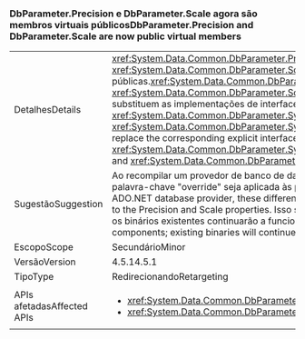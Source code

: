 ### <a name="dbparameterprecision-and-dbparameterscale-are-now-public-virtual-members"></a><span data-ttu-id="b1ac0-101">DbParameter.Precision e DbParameter.Scale agora são membros virtuais públicos</span><span class="sxs-lookup"><span data-stu-id="b1ac0-101">DbParameter.Precision and DbParameter.Scale are now public virtual members</span></span>

|   |   |
|---|---|
|<span data-ttu-id="b1ac0-102">Detalhes</span><span class="sxs-lookup"><span data-stu-id="b1ac0-102">Details</span></span>|<span data-ttu-id="b1ac0-103"><xref:System.Data.Common.DbParameter.Precision> e <xref:System.Data.Common.DbParameter.Scale> são implementados como propriedades virtuais públicas.</span><span class="sxs-lookup"><span data-stu-id="b1ac0-103"><xref:System.Data.Common.DbParameter.Precision> and <xref:System.Data.Common.DbParameter.Scale> are implemented as public virtual properties.</span></span> <span data-ttu-id="b1ac0-104">Elas substituem as implementações de interface explícitas correspondentes, <xref:System.Data.Common.DbParameter.System%23Data%23IDbDataParameter%23Precision> e <xref:System.Data.Common.DbParameter.System%23Data%23IDbDataParameter%23Scale>.</span><span class="sxs-lookup"><span data-stu-id="b1ac0-104">They replace the corresponding explicit interface implementations, <xref:System.Data.Common.DbParameter.System%23Data%23IDbDataParameter%23Precision> and <xref:System.Data.Common.DbParameter.System%23Data%23IDbDataParameter%23Scale>.</span></span>|
|<span data-ttu-id="b1ac0-105">Sugestão</span><span class="sxs-lookup"><span data-stu-id="b1ac0-105">Suggestion</span></span>|<span data-ttu-id="b1ac0-106">Ao recompilar um provedor de banco de dados ADO.NET, essas diferenças exigirão que a palavra-chave "override" seja aplicada às propriedades Precision e Scale.</span><span class="sxs-lookup"><span data-stu-id="b1ac0-106">When re-building an ADO.NET database provider, these differences will require the 'override' keyword to be applied to the Precision and Scale properties.</span></span> <span data-ttu-id="b1ac0-107">Isso só é necessário ao criar novamente os componentes; os binários existentes continuarão a funcionar.</span><span class="sxs-lookup"><span data-stu-id="b1ac0-107">This is only needed when re-building the components; existing binaries will continue to work.</span></span>|
|<span data-ttu-id="b1ac0-108">Escopo</span><span class="sxs-lookup"><span data-stu-id="b1ac0-108">Scope</span></span>|<span data-ttu-id="b1ac0-109">Secundário</span><span class="sxs-lookup"><span data-stu-id="b1ac0-109">Minor</span></span>|
|<span data-ttu-id="b1ac0-110">Versão</span><span class="sxs-lookup"><span data-stu-id="b1ac0-110">Version</span></span>|<span data-ttu-id="b1ac0-111">4.5.1</span><span class="sxs-lookup"><span data-stu-id="b1ac0-111">4.5.1</span></span>|
|<span data-ttu-id="b1ac0-112">Tipo</span><span class="sxs-lookup"><span data-stu-id="b1ac0-112">Type</span></span>|<span data-ttu-id="b1ac0-113">Redirecionando</span><span class="sxs-lookup"><span data-stu-id="b1ac0-113">Retargeting</span></span>|
|<span data-ttu-id="b1ac0-114">APIs afetadas</span><span class="sxs-lookup"><span data-stu-id="b1ac0-114">Affected APIs</span></span>|<ul><li><xref:System.Data.Common.DbParameter.Precision?displayProperty=nameWithType></li><li><xref:System.Data.Common.DbParameter.Scale?displayProperty=nameWithType></li></ul>|

